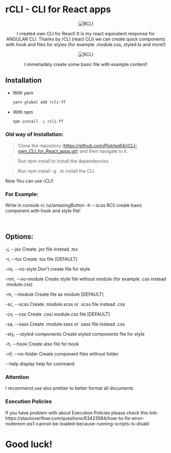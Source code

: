 # rCLI - CLI for React apps

<p align="center"> <img src="https://github.com/Piotrko64/rCLI-own_CLI_for_React_apps/assets/77500425/a15eaa56-822f-4e0a-bea6-677d582e5744" title="RCLI" alt="RCLI"/></p>

<p align="center"> I created own CLI for React! It is my react equivalent response for ANGULAR CLI.
Thanks by rCLI (react CLI) we can create quick components with hook and files for styles (for example .module.css, styled.ts and more!)</p>

<p align="center"> <img src="https://github.com/Piotrko64/rCLI-own_CLI_for_React_apps/assets/77500425/fa252993-61c1-4962-97c1-3581332d6829" title="RCLI" alt="RCLI"/></p>

<p align="center"> I immetiadely create some basic file with example content! </p>

## Installation

-   With yarn

    ```sh
    yarn global add rcli-ff
    ```

-   With npm

    ```sh
    npm install -g rcli-ff
    ```

### Old way of Installation:

> Clone the repository (https://github.com/Piotrko64/rCLI-own_CLI_for_React_apps.git) and then navigate to it.

> Run npm install to install the dependencies.

> Run npm install -g . to install the CLI.

Now You can use rCLI!

### For Example:

Write in console rc /ui/amazingButton -h --scss
RCli create basic component with hook and style file!

<br>

## Options:

-j, --jsx Create .jsx file instead .tsx

-t, --tsx Create .tsx file [DEFAULT]

-ns, --no-style Don't create file for style

-nm, --no-module Create style file without module (for example .css instead .module.css)

-m, --module Create file as module [DEFAULT]

-sc, --scss Create .module.scss or .scss file instead .css

-cs, --css Create .css/.module.css file [DEFAULT]

-sa, --sass Create .module.sass or .sass file instead .css

-sty, --styled-components Create styled components file for style

-h, --hook Create also file for hook

-nf, --no-folder Create component files without folder

--help display help for command

### Attention

I recommend use also prettier to better format all documents

### Execution Policies

<p> If you have problem with about Execution Policies please check this link:
https://stackoverflow.com/questions/63423584/how-to-fix-error-nodemon-ps1-cannot-be-loaded-because-running-scripts-is-disabl
</p>

# Good luck!
